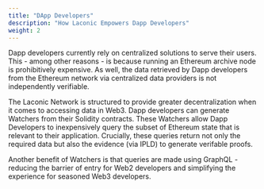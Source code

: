 ```yaml
---
title: "DApp Developers"
description: "How Laconic Empowers Dapp Developers"
weight: 2
---
```


Dapp developers currently rely on centralized solutions to serve their users. This - among other reasons - is because running an Ethereum archive node is prohibitively expensive. As well, the data retrieved by Dapp developers from the Ethereum network via centralized data providers is not independently verifiable.

The Laconic Network is structured to provide greater decentralization when it comes to accessing data in Web3. Dapp developers can generate Watchers from their Solidity contracts. These Watchers allow Dapp Developers to inexpensively query the subset of Ethereum state that is relevant to their application.  Crucially, these queries return not only the required data but also the evidence (via IPLD) to generate verifable proofs.

Another benefit of Watchers is that queries are made using GraphQL - reducing the barrier of entry for Web2 developers and simplifying the experience for seasoned Web3 developers. 
